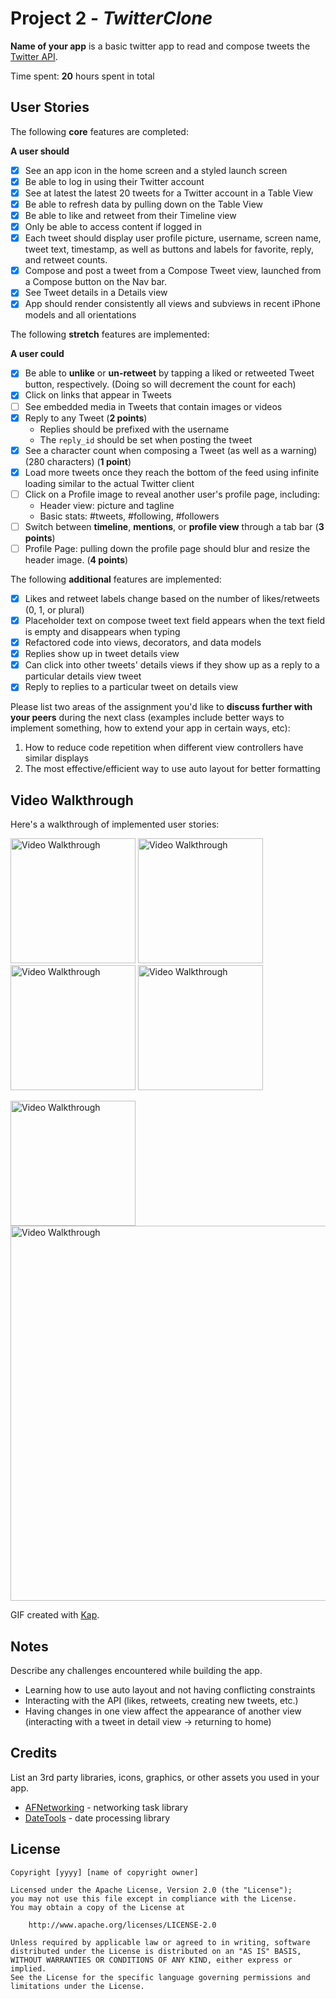 # Project 2 - *TwitterClone*

**Name of your app** is a basic twitter app to read and compose tweets the [Twitter API](https://apps.twitter.com/).

Time spent: **20** hours spent in total

## User Stories

The following **core** features are completed:

**A user should**

- [X] See an app icon in the home screen and a styled launch screen
- [X] Be able to log in using their Twitter account
- [X] See at latest the latest 20 tweets for a Twitter account in a Table View
- [X] Be able to refresh data by pulling down on the Table View
- [X] Be able to like and retweet from their Timeline view
- [X] Only be able to access content if logged in
- [X] Each tweet should display user profile picture, username, screen name, tweet text, timestamp, as well as buttons and labels for favorite, reply, and retweet counts.
- [X] Compose and post a tweet from a Compose Tweet view, launched from a Compose button on the Nav bar.
- [X] See Tweet details in a Details view
- [X] App should render consistently all views and subviews in recent iPhone models and all orientations

The following **stretch** features are implemented:

**A user could**

- [X] Be able to **unlike** or **un-retweet** by tapping a liked or retweeted Tweet button, respectively. (Doing so will decrement the count for each)
- [X] Click on links that appear in Tweets
- [ ] See embedded media in Tweets that contain images or videos
- [X] Reply to any Tweet (**2 points**)
  - Replies should be prefixed with the username
  - The `reply_id` should be set when posting the tweet
- [X] See a character count when composing a Tweet (as well as a warning) (280 characters) (**1 point**)
- [X] Load more tweets once they reach the bottom of the feed using infinite loading similar to the actual Twitter client
- [ ] Click on a Profile image to reveal another user's profile page, including:
  - Header view: picture and tagline
  - Basic stats: #tweets, #following, #followers
- [ ] Switch between **timeline**, **mentions**, or **profile view** through a tab bar (**3 points**)
- [ ] Profile Page: pulling down the profile page should blur and resize the header image. (**4 points**)

The following **additional** features are implemented:
- [X] Likes and retweet labels change based on the number of likes/retweets (0, 1, or plural)
- [X] Placeholder text on compose tweet text field appears when the text field is empty and disappears when typing
- [X] Refactored code into views, decorators, and data models
- [X] Replies show up in tweet details view
- [X] Can click into other tweets' details views if they show up as a reply to a particular details view tweet
- [X] Reply to replies to a particular tweet on details view

Please list two areas of the assignment you'd like to **discuss further with your peers** during the next class (examples include better ways to implement something, how to extend your app in certain ways, etc):

1. How to reduce code repetition when different view controllers have similar displays
2. The most effective/efficient way to use auto layout for better formatting

## Video Walkthrough

Here's a walkthrough of implemented user stories:

<p float="left">
<img src='Demos/TwitterDemo1.gif' title='First demo' width='200' alt='Video Walkthrough' />
<img src='Demos/TwitterDemo2.gif' title='Second demo' width='200' alt='Video Walkthrough' />
<img src='Demos/TwitterDemo3.gif' title='Third demo' width='200' alt='Video Walkthrough' />
<img src='Demos/TwitterDemo6.gif' title='Third demo' width='200' alt='Video Walkthrough' />
</p>

<p float="left">
<img src='Demos/TwitterDemo4.gif' title='Fourth demo' width='200' alt='Video Walkthrough' />
<img src='Demos/TwitterDemo5.gif' title='Fifth demo' width='600' alt='Video Walkthrough' />
</p>

GIF created with [Kap](https://getkap.co/).

## Notes

Describe any challenges encountered while building the app.
- Learning how to use auto layout and not having conflicting constraints
- Interacting with the API (likes, retweets, creating new tweets, etc.)
- Having changes in one view affect the appearance of another view (interacting with a tweet in detail view -> returning to home)

## Credits

List an 3rd party libraries, icons, graphics, or other assets you used in your app.

- [AFNetworking](https://github.com/AFNetworking/AFNetworking) - networking task library
- [DateTools](https://github.com/MatthewYork/DateTools) - date processing library

## License

    Copyright [yyyy] [name of copyright owner]

    Licensed under the Apache License, Version 2.0 (the "License");
    you may not use this file except in compliance with the License.
    You may obtain a copy of the License at

        http://www.apache.org/licenses/LICENSE-2.0

    Unless required by applicable law or agreed to in writing, software
    distributed under the License is distributed on an "AS IS" BASIS,
    WITHOUT WARRANTIES OR CONDITIONS OF ANY KIND, either express or implied.
    See the License for the specific language governing permissions and
    limitations under the License.
